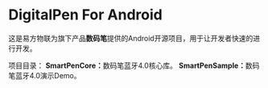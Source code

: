 # DigitalPen For Android
这是易方物联为旗下产品<b>数码笔</b>提供的Android开源项目，用于让开发者快速的进行开发。

项目目录：
<b>SmartPenCore：</b>数码笔蓝牙4.0核心库。
<b>SmartPenSample：</b>数码笔蓝牙4.0演示Demo。